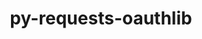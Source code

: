 ---
title: "py-requests-oauthlib"
layout: cache
categories: [package, develop-2023-08-13]
meta: {"versions": ["1.3.1"], "compilers": ["apple-clang@=14.0.0", "gcc@=11.3.0"], "oss": ["ubuntu22.04", "ventura"], "platforms": ["darwin", "linux"], "targets": ["aarch64", "x86_64_v3"], "stacks": ["ml-darwin-aarch64-mps", "ml-linux-x86_64-cpu", "ml-linux-x86_64-cuda", "ml-linux-x86_64-rocm", "root"], "num_specs": 6, "num_specs_by_stack": {"ml-darwin-aarch64-mps": 2, "root": 6, "ml-linux-x86_64-rocm": 4, "ml-linux-x86_64-cuda": 4, "ml-linux-x86_64-cpu": 4}}
spec_details: [{"hash": "vhh32pxnd3vqqj27d5dtmeqej2dc2crn", "compiler": "apple-clang@=14.0.0", "versions": ["1.3.1"], "os": "ventura", "platform": "darwin", "target": "aarch64", "variants": ["build_system=python_pip"], "stacks": ["ml-darwin-aarch64-mps", "root"], "size": "-", "tarball": "https://binaries.spack.io/develop-2023-08-13/build_cache/darwin-ventura-aarch64/apple-clang-14.0.0/py-requests-oauthlib-1.3.1/darwin-ventura-aarch64-apple-clang-14.0.0-py-requests-oauthlib-1.3.1-vhh32pxnd3vqqj27d5dtmeqej2dc2crn.spack"}, {"hash": "dydd7o3wcubmsxkuvc5ff5h2jv3mkf3k", "compiler": "apple-clang@=14.0.0", "versions": ["1.3.1"], "os": "ventura", "platform": "darwin", "target": "aarch64", "variants": ["build_system=python_pip"], "stacks": ["ml-darwin-aarch64-mps", "root"], "size": "-", "tarball": "https://binaries.spack.io/develop-2023-08-13/build_cache/darwin-ventura-aarch64/apple-clang-14.0.0/py-requests-oauthlib-1.3.1/darwin-ventura-aarch64-apple-clang-14.0.0-py-requests-oauthlib-1.3.1-dydd7o3wcubmsxkuvc5ff5h2jv3mkf3k.spack"}, {"hash": "3sqqla2nb2lvfjyrg4xj6bx26gwxr4zu", "compiler": "gcc@=11.3.0", "versions": ["1.3.1"], "os": "ubuntu22.04", "platform": "linux", "target": "x86_64_v3", "variants": ["build_system=python_pip"], "stacks": ["ml-linux-x86_64-rocm", "ml-linux-x86_64-cuda", "ml-linux-x86_64-cpu", "root"], "size": "-", "tarball": "https://binaries.spack.io/develop-2023-08-13/build_cache/linux-ubuntu22.04-x86_64_v3/gcc-11.3.0/py-requests-oauthlib-1.3.1/linux-ubuntu22.04-x86_64_v3-gcc-11.3.0-py-requests-oauthlib-1.3.1-3sqqla2nb2lvfjyrg4xj6bx26gwxr4zu.spack"}, {"hash": "wmmjmizfn5w44xs4u4ykeoeorcb6dg3e", "compiler": "gcc@=11.3.0", "versions": ["1.3.1"], "os": "ubuntu22.04", "platform": "linux", "target": "x86_64_v3", "variants": ["build_system=python_pip"], "stacks": ["ml-linux-x86_64-rocm", "ml-linux-x86_64-cuda", "ml-linux-x86_64-cpu", "root"], "size": "-", "tarball": "https://binaries.spack.io/develop-2023-08-13/build_cache/linux-ubuntu22.04-x86_64_v3/gcc-11.3.0/py-requests-oauthlib-1.3.1/linux-ubuntu22.04-x86_64_v3-gcc-11.3.0-py-requests-oauthlib-1.3.1-wmmjmizfn5w44xs4u4ykeoeorcb6dg3e.spack"}, {"hash": "bhslw2t5s7aufzdmtqkl7quz52zjla3u", "compiler": "gcc@=11.3.0", "versions": ["1.3.1"], "os": "ubuntu22.04", "platform": "linux", "target": "x86_64_v3", "variants": ["build_system=python_pip"], "stacks": ["ml-linux-x86_64-rocm", "ml-linux-x86_64-cuda", "ml-linux-x86_64-cpu", "root"], "size": "-", "tarball": "https://binaries.spack.io/develop-2023-08-13/build_cache/linux-ubuntu22.04-x86_64_v3/gcc-11.3.0/py-requests-oauthlib-1.3.1/linux-ubuntu22.04-x86_64_v3-gcc-11.3.0-py-requests-oauthlib-1.3.1-bhslw2t5s7aufzdmtqkl7quz52zjla3u.spack"}, {"hash": "psfzdoxgpj2tk63zfutfmm6xaf6zxok5", "compiler": "gcc@=11.3.0", "versions": ["1.3.1"], "os": "ubuntu22.04", "platform": "linux", "target": "x86_64_v3", "variants": ["build_system=python_pip"], "stacks": ["ml-linux-x86_64-rocm", "ml-linux-x86_64-cuda", "ml-linux-x86_64-cpu", "root"], "size": "-", "tarball": "https://binaries.spack.io/develop-2023-08-13/build_cache/linux-ubuntu22.04-x86_64_v3/gcc-11.3.0/py-requests-oauthlib-1.3.1/linux-ubuntu22.04-x86_64_v3-gcc-11.3.0-py-requests-oauthlib-1.3.1-psfzdoxgpj2tk63zfutfmm6xaf6zxok5.spack"}]
---